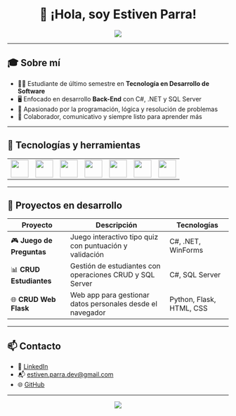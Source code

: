 <h1 align="center">👋 ¡Hola, soy Estiven Parra!</h1>

<p align="center">
  <img src="https://readme-typing-svg.demolab.com?font=Fira+Code&size=22&duration=3000&pause=1000&color=00BFFF&center=true&vCenter=true&width=500&lines=Back-End+Developer+Junior;C%23+%7C+.NET+%7C+SQL+Server alt="Typing SVG" />
</p>

---

<h2>🎓 Sobre mí</h2>

- 🧑‍🎓 Estudiante de último semestre en **Tecnología en Desarrollo de Software**  
- 🖥️ Enfocado en desarrollo **Back-End** con C#, .NET y SQL Server  
- 🧠 Apasionado por la programación, lógica y resolución de problemas  
- 🤝 Colaborador, comunicativo y siempre listo para aprender más

---

<h2>🧰 Tecnologías y herramientas</h2>

<table>
  <tr>
    <td><img width="40px" src="https://cdn.jsdelivr.net/gh/devicons/devicon/icons/csharp/csharp-original.svg" /></td>
    <td><img width="40px" src="https://cdn.jsdelivr.net/gh/devicons/devicon/icons/python/python-original.svg" /></td>
    <td><img width="40px" src="https://cdn.jsdelivr.net/gh/devicons/devicon/icons/html5/html5-original.svg" /></td>
    <td><img width="40px" src="https://cdn.jsdelivr.net/gh/devicons/devicon/icons/css3/css3-original.svg" /></td>
    <td><img width="40px" src="https://cdn.jsdelivr.net/gh/devicons/devicon/icons/git/git-original.svg" /></td>
    <td><img width="40px" src="https://cdn.jsdelivr.net/gh/devicons/devicon/icons/github/github-original.svg" /></td>
    <td><img width="40px" src="https://cdn.jsdelivr.net/gh/devicons/devicon/icons/dotnetcore/dotnetcore-original.svg" /></td>
  </tr>
</table>

---

<h2>🧩 Proyectos en desarrollo</h2>

| Proyecto | Descripción | Tecnologías |
|----------|-------------|-------------|
| 🎮 **Juego de Preguntas** | Juego interactivo tipo quiz con puntuación y validación | C#, .NET, WinForms |
| 📊 **CRUD Estudiantes** | Gestión de estudiantes con operaciones CRUD y SQL Server | C#, SQL Server |
| 🌐 **CRUD Web Flask** | Web app para gestionar datos personales desde el navegador | Python, Flask, HTML, CSS |

---

<h2>📫 Contacto</h2>

- 🔗 [LinkedIn](https://www.linkedin.com/in/estivenparradev)
- 📬 estiven.parra.dev@gmail.com
- 🌐 [GitHub](https://github.com/estivenparradev)

---

<p align="center">
  <img src="https://github-readme-stats.vercel.app/api?username=estivenparradev&show_icons=true&theme=github_dark&hide=stars" />
</p>



